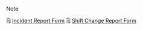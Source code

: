 > [!NOTE]
> 🗒️ [Incident Report Form](https://github.com/FredericGariepy/LighthouseLabs/blob/main/PKM/W4/D1/Blue%20Team/Incident%20Report%20Form.md)
> 🗒️ [Shift Change Report Form](https://github.com/FredericGariepy/LighthouseLabs/blob/main/PKM/W4/D1/Blue%20Team/SEAT-SWAP%20%5Bshift%20change%20report%5D.md)
